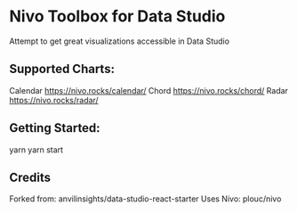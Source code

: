 # Nivo Toolbox for Data Studio

Attempt to get great visualizations accessible in Data Studio

## Supported Charts:

Calendar https://nivo.rocks/calendar/
Chord https://nivo.rocks/chord/
Radar https://nivo.rocks/radar/

## Getting Started:
yarn
yarn start

## Credits

Forked from: anvilinsights/data-studio-react-starter
Uses Nivo: plouc/nivo

